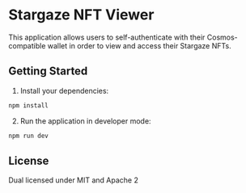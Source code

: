 # Stargaze NFT Viewer

This application allows users to self-authenticate with their Cosmos-compatible wallet in order to view and access their Stargaze NFTs.

## Getting Started

1. Install your dependencies:

```bash
npm install
```

2. Run the application in developer mode:

```bash
npm run dev
```

## License

Dual licensed under MIT and Apache 2
